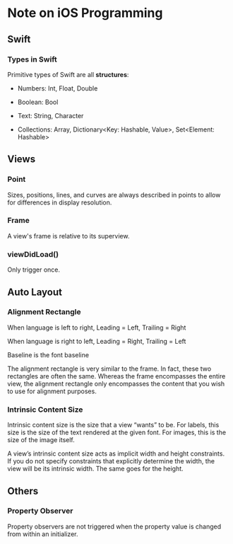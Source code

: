 # Note on iOS Programming

## Swift

### Types in Swift

Primitive types of Swift are all **structures**:

* Numbers: Int, Float, Double

* Boolean: Bool

* Text: String, Character

* Collections: Array<Element>, Dictionary<Key: Hashable, Value>, Set<Element: Hashable>

## Views

### Point

Sizes, positions, lines, and curves are always described in points to allow for differences in display resolution.

### Frame

A view's frame is relative to its superview.

### viewDidLoad()

Only trigger once.

## Auto Layout

### Alignment Rectangle

When language is left to right, Leading = Left, Trailing = Right

When language is right to left, Leading = Right, Trailing = Left

Baseline is the font baseline

The alignment rectangle is very similar to the frame. In fact, these two rectangles are often the same. Whereas the frame encompasses the entire view, the alignment rectangle only encompasses the content that you wish to use for alignment purposes.

### Intrinsic Content Size

Intrinsic content size is the size that a view “wants” to be. For labels, this size is the size of the text rendered at the given font. For images, this is the size of the image itself.

A view’s intrinsic content size acts as implicit width and height constraints. If you do not specify constraints that explicitly determine the width, the view will be its intrinsic width. The same goes for the height.

## Others

### Property Observer

Property observers are not triggered when the property value is changed from within an initializer.

